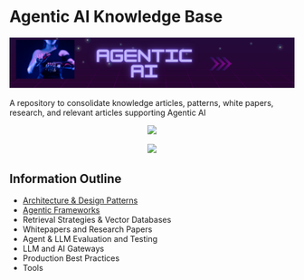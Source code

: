 # Agentic AI Knowledge Base

![Agentic AI](agentic-header.png)

A repository to consolidate knowledge articles, patterns, white papers, research, and relevant articles supporting Agentic AI

<p align="center">
<a href="https://agentic-ai.readthedocs.io"><img src="https://img.shields.io/badge/agentic-@readthedocs.io-blue"></a>
</p>

<p align="center">
<a href="https://opensource.org/licenses/Apache"><img src="https://img.shields.io/badge/license-Apache--2.0-green"></a>
</p>

## Information Outline

- [Architecture & Design Patterns](https://agentic-ai.readthedocs.io/en/latest/DesignPatterns/Readme/)
- [Agentic Frameworks](https://agentic-ai.readthedocs.io/en/latest/AgenticFrameworks/)
- Retrieval Strategies & Vector Databases
- Whitepapers and Research Papers
- Agent & LLM Evaluation and Testing
- LLM and AI Gateways
- Production Best Practices
- Tools